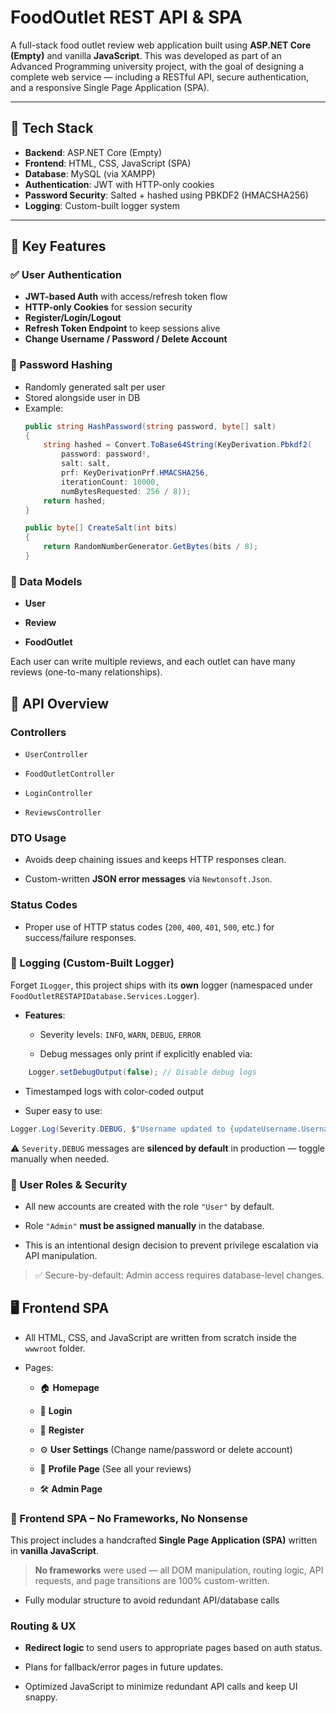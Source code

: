 # FoodOutlet REST API & SPA

A full-stack food outlet review web application built using **ASP.NET Core (Empty)** and vanilla **JavaScript**. This was developed as part of an Advanced Programming university project, with the goal of designing a complete web service — including a RESTful API, secure authentication, and a responsive Single Page Application (SPA).

---

## 🔧 Tech Stack

- **Backend**: ASP.NET Core (Empty)
- **Frontend**: HTML, CSS, JavaScript (SPA)
- **Database**: MySQL (via XAMPP)
- **Authentication**: JWT with HTTP-only cookies
- **Password Security**: Salted + hashed using PBKDF2 (HMACSHA256)
- **Logging**: Custom-built logger system

---

## 🧠 Key Features

### ✅ User Authentication

- **JWT-based Auth** with access/refresh token flow
- **HTTP-only Cookies** for session security
- **Register/Login/Logout**
- **Refresh Token Endpoint** to keep sessions alive
- **Change Username / Password / Delete Account**

### 🔐 Password Hashing

- Randomly generated salt per user
- Stored alongside user in DB
- Example:
  ```csharp
  public string HashPassword(string password, byte[] salt)
  {
      string hashed = Convert.ToBase64String(KeyDerivation.Pbkdf2(
          password: password!,
          salt: salt,
          prf: KeyDerivationPrf.HMACSHA256,
          iterationCount: 10000,
          numBytesRequested: 256 / 8));
      return hashed;
  }

  public byte[] CreateSalt(int bits)
  {
      return RandomNumberGenerator.GetBytes(bits / 8);
  }
  ```
### 🧾 Data Models

-   **User**
    
-   **Review**
    
-   **FoodOutlet**
    

Each user can write multiple reviews, and each outlet can have many reviews (one-to-many relationships).

## 📡 API Overview

### Controllers

-   `UserController`
    
-   `FoodOutletController`
    
-   `LoginController`
    
-   `ReviewsController`
    

### DTO Usage

-   Avoids deep chaining issues and keeps HTTP responses clean.
    
-   Custom-written **JSON error messages** via `Newtonsoft.Json`.
    

### Status Codes

-   Proper use of HTTP status codes (`200`, `400`, `401`, `500`, etc.) for success/failure responses.

### 🧾 Logging (Custom-Built Logger)

Forget `ILogger`, this project ships with its **own** logger (namespaced under `FoodOutletRESTAPIDatabase.Services.Logger`).

-   **Features**:
    
    -   Severity levels: `INFO`, `WARN`, `DEBUG`, `ERROR`
        
    -   Debug messages only print if explicitly enabled via:
 ```csharp
	 Logger.setDebugOutput(false); // Disable debug logs
```
-   Timestamped logs with color-coded output
    
-   Super easy to use:
```csharp
Logger.Log(Severity.DEBUG, $"Username updated to {updateUsername.Username}");
```
⚠️ `Severity.DEBUG` messages are **silenced by default** in production — toggle manually when needed.

### 👤 User Roles & Security

-   All new accounts are created with the role `"User"` by default.
    
-   Role `"Admin"` **must be assigned manually** in the database.
    
-   This is an intentional design decision to prevent privilege escalation via API manipulation.
    

> ✅ Secure-by-default: Admin access requires database-level changes.

## 🖥️ Frontend SPA

-   All HTML, CSS, and JavaScript are written from scratch inside the `wwwroot` folder.
    
-   Pages:
    
    -   🏠 **Homepage**
        
    -   🔐 **Login**
        
    -   📝 **Register**
        
    -   ⚙️ **User Settings** (Change name/password or delete account)
        
    -   📄 **Profile Page** (See all your reviews)
        
    -   🛠️ **Admin Page**
  
 ### 🎯 Frontend SPA – No Frameworks, No Nonsense

This project includes a handcrafted **Single Page Application (SPA)** written in **vanilla JavaScript**.

> **No frameworks** were used — all DOM manipulation, routing logic, API requests, and page transitions are 100% custom-written.

-    Fully modular structure to avoid redundant API/database calls

### Routing & UX

-   **Redirect logic** to send users to appropriate pages based on auth status.
    
-   Plans for fallback/error pages in future updates.
    
-   Optimized JavaScript to minimize redundant API calls and keep UI snappy.
